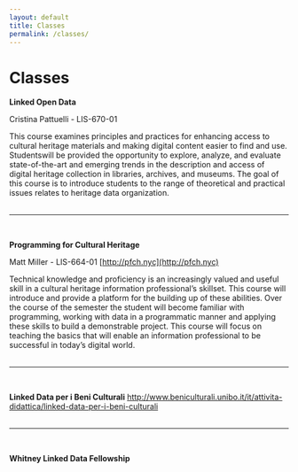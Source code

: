 ```yaml
---
layout: default
title: Classes
permalink: /classes/
---
```


<h1 class="page-heading">Classes</h1>


**Linked Open Data**

Cristina Pattuelli - LIS-670-01

This course examines principles and practices for enhancing access to cultural heritage materials and making digital content easier to find and use. Studentswill be provided the opportunity to explore, analyze, and evaluate state-of-the-art and emerging trends in the description and access of digital heritage collection in libraries, archives, and museums. The goal of this course is to introduce students to the range of theoretical and practical issues relates to heritage data organization.
<br/><br/>
<hr/>
<br/>

**Programming for Cultural Heritage**

Matt Miller - LIS-664-01 [http://pfch.nyc](http://pfch.nyc)

Technical knowledge and proficiency is an increasingly valued and useful skill in a cultural heritage information professional’s skillset. This course will introduce and provide a platform for the building up of these abilities. Over the course of the semester the student will become familiar with programming, working with data in a programmatic manner and applying these skills to build a demonstrable  project. This course will focus on teaching the basics that will enable an information professional to be successful in today’s digital world.
<br/><br/>
<hr/>
<br/>

**Linked Data per i Beni Culturali**
http://www.beniculturali.unibo.it/it/attivita-didattica/linked-data-per-i-beni-culturali
<br/><br/>
<hr/>
<br/>

**Whitney Linked Data Fellowship**



<!-- 



<div class="people-table">
	
	<h4>Semlab Team</h4>
	<table>
		<tbody>

			{% for member in site.data.people_team %}
			  <tr>
			  	<td>{{ member.name }}</td>
			  	<td>{{ member.email }}</td>
			  	<td>{{ member.twitter }}</td>
			  </tr>
			{% endfor %}
		</tbody>
	</table>
</div> -->


<!-- 
This is the base Jekyll theme. You can find out more info about customizing your Jekyll theme, as well as basic Jekyll usage documentation at [jekyllrb.com](https://jekyllrb.com/)

You can find the source code for Minima at GitHub:
[jekyll][jekyll-organization] /
[minima](https://github.com/jekyll/minima)

You can find the source code for Jekyll at GitHub:
[jekyll][jekyll-organization] /
[jekyll](https://github.com/jekyll/jekyll)


[jekyll-organization]: https://github.com/jekyll
 -->